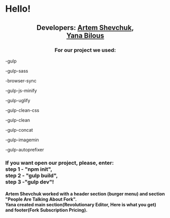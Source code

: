<h1>Hello!</h1>
<h2 align="center">Developers: <a href="https://gitlab.com/art.shev00" target="_blank"> <b>Artem Shevchuk</b></a>, <br> <a href="https://gitlab.com/yanabilous" target="_blank"> <b>Yana Bilous</b></a></h2>
<h3 align="center">For our project we used: </h3>
<p>-gulp</p>
<p>-gulp-sass</p>
<p>-browser-sync</p>
<p>-gulp-js-minify</p>
<p>-gulp-uglify</p>
<p>-gulp-clean-css</p>
<p>-gulp-clean</p>
<p>-gulp-concat</p>
<p>-gulp-imagemin</p>
<p>-gulp-autoprefixer</p>
<h3>If you want open our project, please, enter:<br> <b>step 1</b> - "npm init", <br> <b>step 2</b> - "gulp build", <br> <b>step 3</b> -"gulp dev"!</h3>
<h4>Artem Shevchuk worked with a header section (burger menu) and section "People Are Talking About Fork".<br>
Yana created main section(Revolutionary Editor, Here is what you get) and footer(Fork Subscription Pricing).</h4>
